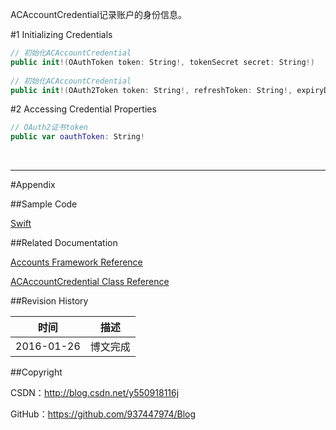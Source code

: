 ACAccountCredential记录账户的身份信息。

#1 Initializing Credentials

```swift
// 初始化ACAccountCredential
public init!(OAuthToken token: String!, tokenSecret secret: String!)
    
// 初始化ACAccountCredential
public init!(OAuth2Token token: String!, refreshToken: String!, expiryDate: NSDate!)
```

#2 Accessing Credential Properties

```swift
// OAuth2证书token
public var oauthToken: String!
```

&#160;

----------

#Appendix

##Sample Code

[Swift](https://github.com/937447974/Swift)

##Related Documentation

[Accounts Framework Reference](https://developer.apple.com/library/ios/documentation/Accounts/Reference/AccountsFrameworkRef/index.html)

[ACAccountCredential Class Reference](https://developer.apple.com/library/ios/documentation/Accounts/Reference/ACAccountCredentialClassRef/index.html)

##Revision History

| 时间 | 描述 |
| ---- | ---- |
| 2016-01-26 | 博文完成 |

##Copyright

CSDN：http://blog.csdn.net/y550918116j

GitHub：https://github.com/937447974/Blog